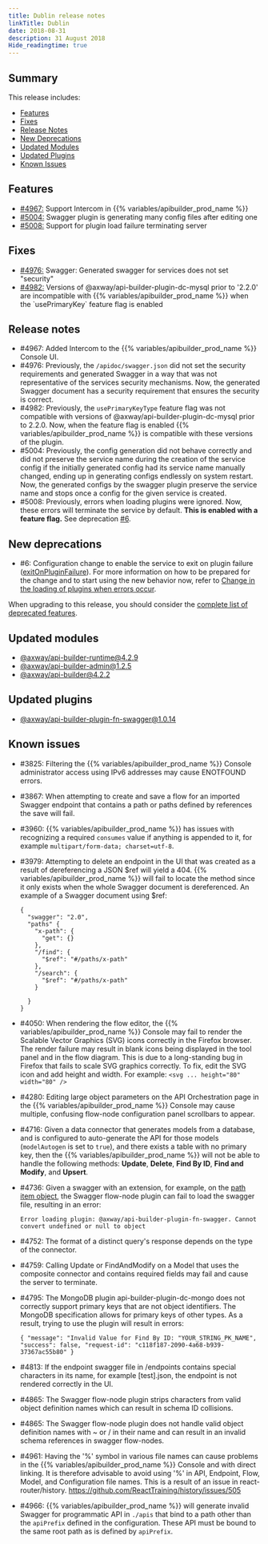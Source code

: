 ```yaml
---
title: Dublin release notes
linkTitle: Dublin
date: 2018-08-31
description: 31 August 2018
Hide_readingtime: true
---
```


## Summary

This release includes:

* [Features](#features)
* [Fixes](#fixes)
* [Release Notes](#release-notes)
* [New Deprecations](#new-deprecations)
* [Updated Modules](#updated-modules)
* [Updated Plugins](#updated-plugins)
* [Known Issues](#known-issues)

## Features

* [#4967:](#4967) Support Intercom in {{% variables/apibuilder_prod_name %}}
* [#5004:](#5004) Swagger plugin is generating many config files after editing one
* [#5008:](#5008) Support for plugin load failure terminating server

## Fixes

* [#4976:](#4976) Swagger: Generated swagger for services does not set "security"
* [#4982:](#4982) Versions of @axway/api-builder-plugin-dc-mysql prior to '2.2.0' are incompatible with {{% variables/apibuilder_prod_name %}} when the \`usePrimaryKey\` feature flag is enabled

## Release notes

* #4967: Added Intercom to the {{% variables/apibuilder_prod_name %}} Console UI.
* #4976: Previously, the `/apidoc/swagger.json` did not set the security requirements and generated Swagger in a way that was not representative of the services security mechanisms. Now, the generated Swagger document has a security requirement that ensures the security is correct.
* #4982: Previously, the `usePrimaryKeyType` feature flag was not compatible with versions of @axway/api-builder-plugin-dc-mysql prior to 2.2.0. Now, when the feature flag is enabled {{% variables/apibuilder_prod_name %}} is compatible with these versions of the plugin.
* #5004: Previously, the config generation did not behave correctly and did not preserve the service name during the creation of the service config if the initially generated config had its service name manually changed, ending up in generating configs endlessly on system restart. Now, the generated configs by the swagger plugin preserve the service name and stops once a config for the given service is created.
* #5008: Previously, errors when loading plugins were ignored. Now, these errors will terminate the service by default. **This is enabled with a feature flag.** See deprecation [#6](#dep-6).

## New deprecations

* #6: Configuration change to enable the service to exit on plugin failure ([exitOnPluginFailure](/docs/deprecations/#exitOnPluginFailure)). For more information on how to be prepared for the change and to start using the new behavior now, refer to [Change in the loading of plugins when errors occur](/docs/deprecations/change_in_the_loading_of_plugins_when_errors_occur/).

When upgrading to this release, you should consider the [complete list of deprecated features](/docs/deprecations/).

## Updated modules

* [@axway/api-builder-runtime@4.2.9](https://www.npmjs.com/package/@axway/api-builder-runtime/v/4.2.9)
* [@axway/api-builder-admin@1.2.5](https://www.npmjs.com/package/@axway/api-builder-admin/v/1.2.5)
* [@axway/api-builder@4.2.2](https://www.npmjs.com/package/@axway/api-builder/v/4.2.2)

## Updated plugins

* [@axway/api-builder-plugin-fn-swagger@1.0.14](https://www.npmjs.com/package/@axway/api-builder-plugin-fn-swagger/v/1.0.14)

## Known issues

* #3825: Filtering the {{% variables/apibuilder_prod_name %}} Console administrator access using IPv6 addresses may cause ENOTFOUND errors.
* #3867: When attempting to create and save a flow for an imported Swagger endpoint that contains a path or paths defined by references the save will fail.
* #3960: {{% variables/apibuilder_prod_name %}} has issues with recognizing a required `consumes` value if anything is appended to it, for example `multipart/form-data; charset=utf-8`.
* #3979: Attempting to delete an endpoint in the UI that was created as a result of dereferencing a JSON $ref will yield a 404. {{% variables/apibuilder_prod_name %}} will fail to locate the method since it only exists when the whole Swagger document is dereferenced. An example of a Swagger document using $ref:

    ```
    {
      "swagger": "2.0",
      "paths" {
        "x-path": {
          "get": {}
        },
        "/find": {
          "$ref": "#/paths/x-path"
        },
        "/search": {
          "$ref": "#/paths/x-path"
        }

      }
    }
    ```
* #4050: When rendering the flow editor, the {{% variables/apibuilder_prod_name %}} Console may fail to render the Scalable Vector Graphics (SVG) icons correctly in the Firefox browser. The render failure may result in blank icons being displayed in the tool panel and in the flow diagram. This is due to a long-standing bug in Firefox that fails to scale SVG graphics correctly. To fix, edit the SVG icon and add height and width. For example: `<svg ... height="80" width="80" />`
* #4280: Editing large object parameters on the API Orchestration page in the {{% variables/apibuilder_prod_name %}} Console may cause multiple, confusing flow-node configuration panel scrollbars to appear.
* #4716: Given a data connector that generates models from a database, and is configured to auto-generate the API for those models (`modelAutogen` is set to `true`), and there exists a table with no primary key, then the {{% variables/apibuilder_prod_name %}} will not be able to handle the following methods: **Update**, **Delete**, **Find By ID**, **Find and Modify**, and **Upsert**.
* #4736: Given a swagger with an extension, for example, on the [path item object](https://github.com/OAI/OpenAPI-Specification/blob/master/versions/2.0.md#pathItemObject), the Swagger flow-node plugin can fail to load the swagger file, resulting in an error:

    ```
    Error loading plugin: @axway/api-builder-plugin-fn-swagger. Cannot convert undefined or null to object
    ```
* #4752: The format of a distinct query's response depends on the type of the connector.
* #4759: Calling Update or FindAndModify on a Model that uses the composite connector and contains required fields may fail and cause the server to terminate.
* #4795: The MongoDB plugin api-builder-plugin-dc-mongo does not correctly support primary keys that are not object identifiers. The MongoDB specification allows for primary keys of other types. As a result, trying to use the plugin will result in errors:

    ```
    { "message": "Invalid Value for Find By ID: "YOUR_STRING_PK_NAME", "success": false, "request-id": "c118f187-2090-4a68-b939-37367ac55b80" }
    ```
* #4813: If the endpoint swagger file in /endpoints contains special characters in its name, for example \[test\].json, the endpoint is not rendered correctly in the UI.
* #4865: The Swagger flow-node plugin strips characters from valid object definition names which can result in schema ID collisions.
* #4865: The Swagger flow-node plugin does not handle valid object definition names with ~ or / in their name and can result in an invalid schema references in swagger flow-nodes.
* #4961: Having the '%' symbol in various file names can cause problems in the {{% variables/apibuilder_prod_name %}} Console and with direct linking. It is therefore advisable to avoid using '%' in API, Endpoint, Flow, Model, and Configuration file names. This is a result of an issue in react-router/history. https://github.com/ReactTraining/history/issues/505
* #4966: {{% variables/apibuilder_prod_name %}} will generate invalid Swagger for programmatic API in `./apis` that bind to a path other than the `apiPrefix` defined in the configuration. These API must be bound to the same root path as is defined by `apiPrefix`.
